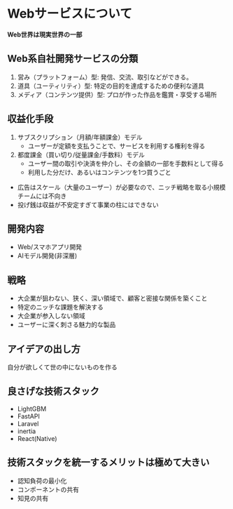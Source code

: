 # Webサービスについて

**Web世界は現実世界の一部**

## Web系自社開発サービスの分類
1. 営み（プラットフォーム）型: 発信、交流、取引などができる。
1. 道具（ユーティリティ）型: 特定の目的を達成するための便利な道具
1. メディア（コンテンツ提供）型: プロが作った作品を鑑賞・享受する場所

## 収益化手段
1. サブスクリプション（月額/年額課金）モデル
    * ユーザーが定額を支払うことで、サービスを利用する権利を得る
1. 都度課金（買い切り/従量課金/手数料）モデル
    * ユーザー間の取引や決済を仲介し、その金額の一部を手数料として得る
    * 利用した分だけ、あるいはコンテンツを1つ買うごと

* 広告はスケール（大量のユーザー）が必要なので、ニッチ戦略を取る小規模チームには不向き
* 投げ銭は収益が不安定すぎて事業の柱にはできない

## 開発内容
* Web/スマホアプリ開発
* AIモデル開発(非深層)

## 戦略
* 大企業が狙わない、狭く、深い領域で、顧客と密接な関係を築くこと
* 特定のニッチな課題を解決する
* 大企業が参入しない領域
* ユーザーに深く刺さる魅力的な製品

## アイデアの出し方
自分が欲しくて世の中にないものを作る

## 良さげな技術スタック
* LightGBM
* FastAPI
* Laravel
* inertia
* React(Native)

## 技術スタックを統一するメリットは極めて大きい
* 認知負荷の最小化
* コンポーネントの共有
* 知見の共有








